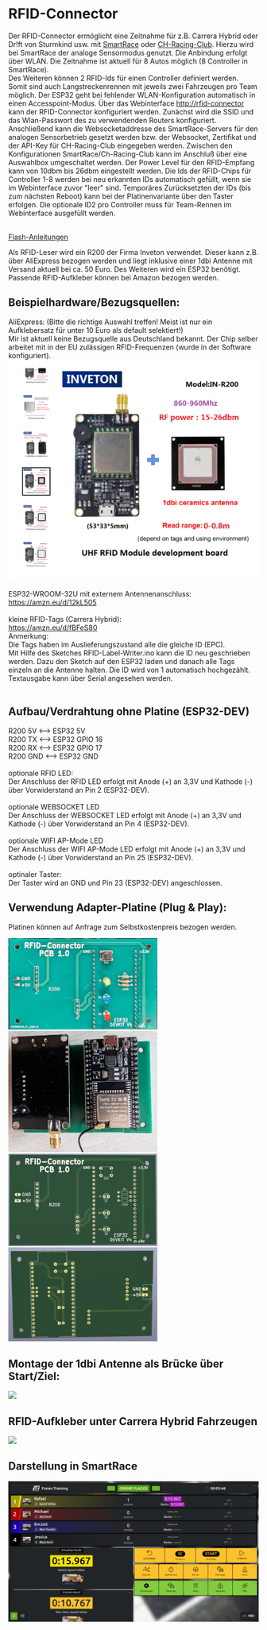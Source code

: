 # RFID-Connector

Der RFID-Connector ermöglicht eine Zeitnahme für z.B. Carrera Hybrid oder Dr!ft von Sturmkind usw. mit <a href="https://www.smartrace.de/">SmartRace</a> oder <a href="https://carrera-hybrid-racing-club.de/">CH-Racing-Club</a>. Hierzu wird bei SmartRace der analoge Sensormodus genutzt. Die Anbindung erfolgt über WLAN. Die Zeitnahme ist aktuell für 8 Autos möglich (8 Controller in SmartRace).<br>
Des Weiteren können 2 RFID-Ids für einen Controller definiert werden. Somit sind auch Langstreckenrennen mit jeweils zwei Fahrzeugen pro Team möglich.
Der ESP32 geht bei fehlender WLAN-Konfiguration automatisch in einen Accesspoint-Modus.
Über das Webinterface <a href="http://rfid-connector">http://rfid-connector</a> kann der RFID-Connector konfiguriert werden.
Zunächst wird die SSID und das Wlan-Passwort des zu verwendenden Routers konfiguriert. Anschließend kann die Websocketaddresse des SmartRace-Servers für den analogen Sensorbetrieb gesetzt werden bzw. der Websocket, Zertifikat und der API-Key für CH-Racing-Club eingegeben werden. Zwischen den Konfigurationen SmartRace/Ch-Racing-Club kann im Anschluß über eine Auswahlbox umgeschaltet werden.
Der Power Level für den RFID-Empfang kann von 10dbm bis 26dbm eingestellt werden.
Die Ids der RFID-Chips für Controller 1-8 werden bei neu erkannten IDs automatisch gefüllt, wenn sie im Webinterface zuvor "leer" sind. Temporäres Zurücksetzten der IDs (bis zum nächsten Reboot) kann bei der Platinenvariante über den Taster erfolgen.
Die optionale ID2 pro Controller muss für Team-Rennen im Webinterface ausgefüllt werden.<br><br>


<a href="../script-flasher/README.md">Flash-Anleitungen</a>

Als RFID-Leser wird ein R200 der Firma Inveton verwendet. Dieser kann z.B. über AliExpress bezogen werden und liegt inklusive einer 1dbi Antenne mit Versand aktuell bei ca. 50 Euro. 
Des Weiteren wird ein ESP32 benötigt.
Passende RFID-Aufkleber können bei Amazon bezogen werden.

## Beispielhardware/Bezugsquellen:

AliExpress: (Bitte die richtige Auswahl treffen! Meist ist nur ein Aufklebersatz für unter 10 Euro als default selektiert!)<br>
Mir ist aktuell keine Bezugsquelle aus Deutschland bekannt. Der Chip selber arbeitet mit in der EU zulässigen RFID-Frequenzen (wurde in der Software konfiguriert).
<img src="../images/Invelion_R200_1dbi.png"/>
<br><br>
ESP32-WROOM-32U mit externem Antennenanschluss:<br>
https://amzn.eu/d/12kL505
<br><br>
kleine RFID-Tags (Carrera Hybrid):<br>
https://amzn.eu/d/fBFeS80
<br>Anmerkung:<br>
Die Tags haben im Auslieferungszustand alle die gleiche ID (EPC).<br>
Mit Hilfe des Sketches RFID-Label-Writer.ino  kann die ID neu geschrieben werden. Dazu den Sketch auf den ESP32 laden und danach alle Tags einzeln an die Antenne halten. Die ID wird von 1 automatisch hochgezählt. Textausgabe kann über Serial angesehen werden.
<br><br>

## Aufbau/Verdrahtung ohne Platine (ESP32-DEV)
R200 5V <--> ESP32 5V<br>
R200 TX <--> ESP32 GPIO 16<br>
R200 RX <--> ESP32 GPIO 17<br>
R200 GND <--> ESP32 GND<br><br>
optionale RFID LED:<br> 
Der Anschluss der RFID LED erfolgt mit Anode (+) an 3,3V und Kathode (-) über Vorwiderstand an Pin 2 (ESP32-DEV).<br><br>
optionale WEBSOCKET LED<br>
Der Anschluss der WEBSOCKET LED erfolgt mit Anode (+) an 3,3V und Kathode (-) über Vorwiderstand an Pin 4 (ESP32-DEV).<br><br> 
optionale WIFI AP-Mode LED<br>
Der Anschluss der WIFI AP-Mode LED erfolgt mit Anode (+) an 3,3V und Kathode (-) über Vorwiderstand an Pin 25 (ESP32-DEV).<br><br>
optinaler Taster:<br>
Der Taster wird an GND und Pin 23 (ESP32-DEV) angeschlossen.<br>

## Verwendung Adapter-Platine (Plug & Play):<br>
Platinen können auf Anfrage zum Selbstkostenpreis bezogen werden.

<img src="../images/RFID-Connector_Platine_vorne.jpg" width=300px/>
<img src="../images/RFID-Connector_Platine_hinten.jpg" width=300px/>
<img src="../KiCad/RFID-Connector/RFID-Connector_Front.jpg" width=300px/><img src="../KiCad/RFID-Connector/RFID-Connector_Back.jpg" width=300px/>


## Montage der 1dbi Antenne als Brücke über Start/Ziel:

<img src="../images/Start_Ziel_Antenne.jpg"/>

## RFID-Aufkleber unter Carrera Hybrid Fahrzeugen
<img src="../images/Sensoren_Auto.jpg" height=200px/>

## Darstellung in SmartRace
<img src="../images/SmartRace.png"/>
